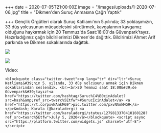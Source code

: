 +++
date = 2020-07-05T21:00:00Z
image = "/images/uploads/1-2020-07-06.jpg"
title = "Dikmen'den Suruç Anmasına Çağrı Yaptık"

+++
Gençlik Örgütleri olarak Suruç Katliamı'nın 5.yılında; 33 yoldaşımızın, 33 düş yolcusunun mücadelesini sürdürmek, kavgalarının kavgamız olduğunu haykırmak için 20 Temmuz'da Saat:18:00'da Güvenpark'tayız. Hazırladığımız çağrı bildirilerimizi Dikmen'de dağıttık. Bildirimizi Ahmet Arif parkında ve Dikmen sokaklarında dağıttık.

![](/images/uploads/2-2020-07-06.jpg)

![](/images/uploads/3-2020-07-06.jpg)

Video:

    <blockquote class="twitter-tweet"><p lang="tr" dir="ltr">Suruç Katliamı&#39;nın 5. yılında, 33 düş yolcusunu anmak için Dikmen sokaklarından seslendik. <br><br>20 Temmuz saat 18:00&#39;de Güvenpark&#39;tayız!<a href="https://twitter.com/hashtag/Suruc%C4%B0cinAdalet?src=hash&amp;ref_src=twsrc%5Etfw">#SurucİcinAdalet</a> <a href="https://t.co/pxvNAnkMG9">pic.twitter.com/pxvNAnkMG9</a></p>&mdash; Karala (@karaladergi) <a href="https://twitter.com/karaladergi/status/1279813370410160128?ref_src=twsrc%5Etfw">July 5, 2020</a></blockquote> <script async src="https://platform.twitter.com/widgets.js" charset="utf-8"></script>